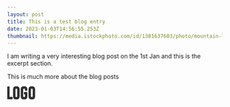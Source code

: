 ```yaml
---
layout: post
title: This is a test blog entry
date: 2023-01-03T14:56:55.253Z
thumbnail: https://media.istockphoto.com/id/1381637603/photo/mountain-landscape.jpg?s=1024x1024&w=is&k=20&c=C9JwCd6nvW_0hmfolDgi5uq2yAqeNWwyqLgZdODGsEQ=
---
```

I am writing a very interesting blog post on the 1st Jan and this is the excerpt section.
<!-- more -->

This is much more about the blog posts

![This is the alt text](/assets/uploads/logo.png "This is the title")